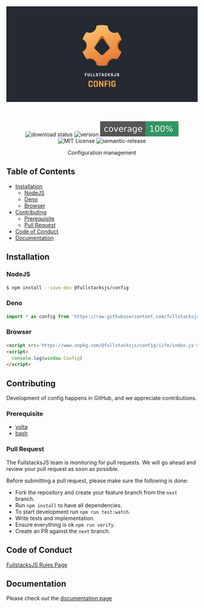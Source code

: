 <div align="center">

<br/>
<br/>

<img src="https://raw.githubusercontent.com/fullstacksjs/config/main/assets/thumbnail.png" alt="@fullstacksjs/config logo" />

<br/>
<br/>
<br/>

![download status][download-badge]
![version][version-badge]
![Code Coverage][coverage-badge]
![MIT License][license-badge]
![semantic-release][semantic-badge]

Configuration management

</div>

## Table of Contents <!-- omit in toc -->

- [Installation](#installation)
  - [NodeJS](#nodejs)
  - [Deno](#deno)
  - [Browser](#browser)
- [Contributing](#contributing)
  - [Prerequisite](#prerequisite)
  - [Pull Request](#pull-request)
- [Code of Conduct](#code-of-conduct)
- [Documentation](#documentation)

## Installation

### NodeJS

```sh
$ npm install --save-dev @fullstacksjs/config
```

### Deno

```typescript
import * as config from 'https://raw.githubusercontent.com/fullstacksjs/config/main/mod.ts'
```

### Browser

```html
<script src='https://www.unpkg.com/@fullstacksjs/config/iife/index.js'></script>
<script>
  console.log(window.Config)
</script>
```

## Contributing

Development of config happens in GitHub, and we appreciate contributions.

### Prerequisite

- [volta][volta]
- [bash][bash]

### Pull Request

The FullstacksJS team is monitoring for pull requests. We will go ahead and review your pull request as soon as possible.

Before submitting a pull request, please make sure the following is done:

- Fork the repository and create your feature branch from the `next` branch.
- Run `npm install` to have all dependencies.
- To start development run `npm run test:watch`.
- Write tests and implementation.
- Ensure everything is ok `npm run verify`.
- Create an PR against the `next` branch.

## Code of Conduct

[FullstacksJS Rules Page](https://fullstacksjs.com/rules)

## Documentation

Please check out the [documentation page](https://config.fullstacksjs.com)

[download-badge]: https://img.shields.io/npm/dm/@fullstacksjs/config?color=EF6969&label=DOWNLOADS&style=flat-square
[version-badge]: https://img.shields.io/npm/v/@fullstacksjs/config?color=098FAA&label=VERSION&style=flat-square
[coverage-badge]: https://raw.githubusercontent.com/fullstacksjs/config/assets/assets/coverage.svg
[license-badge]: https://img.shields.io/npm/l/@fullstacksjs/config?color=EA5F12&label=LICENSE&style=flat-square
[semantic-badge]: https://img.shields.io/badge/semantic-release-e10079.svg?logo=semantic-release&color=7E98F7&label=SEMANTIC&style=flat-square (https://github.com/semantic-release/semantic-release)
[volta]: https://volta.sh/
[bash]: https://www.gnu.org/software/bash/
